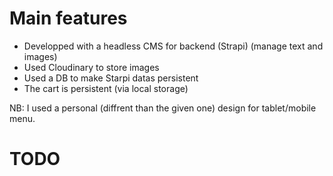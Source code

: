 # Main features

- Developped with a headless CMS for backend (Strapi) (manage text and images)
- Used Cloudinary to store images
- Used a DB to make Starpi datas persistent
- The cart is persistent (via local storage)

NB: I used a personal (diffrent than the given one) design for tablet/mobile menu.

# TODO
